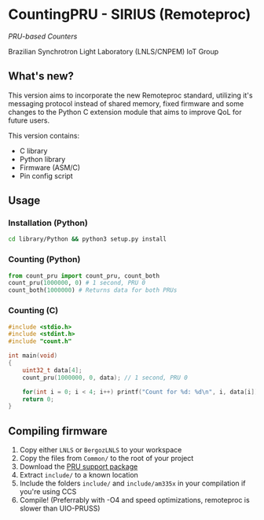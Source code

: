 # CountingPRU - SIRIUS (Remoteproc)

_PRU-based Counters_

Brazilian Synchrotron Light Laboratory (LNLS/CNPEM) IoT Group

## What's new?

This version aims to incorporate the new Remoteproc standard, utilizing it's messaging protocol instead of shared memory, fixed firmware and some changes to the Python C extension module that aims to improve QoL for future users.

This version contains:
- C library
- Python library
- Firmware (ASM/C)
- Pin config script

## Usage

### Installation (Python)
```sh
cd library/Python && python3 setup.py install
```

### Counting (Python)
```python
from count_pru import count_pru, count_both
count_pru(1000000, 0) # 1 second, PRU 0
count_both(1000000) # Returns data for both PRUs
```

### Counting (C)
```c
#include <stdio.h>
#include <stdint.h>
#include "count.h"

int main(void)
{
    uint32_t data[4];
    count_pru(1000000, 0, data); // 1 second, PRU 0

    for(int i = 0; i < 4; i++) printf("Count for %d: %d\n", i, data[i]);
    return 0;
}
```

## Compiling firmware

1. Copy either `LNLS` or `BergozLNLS` to your workspace
2. Copy the files from `Common/` to the root of your project
3. Download the [PRU support package](https://git.ti.com/cgit/pru-software-support-package/pru-software-support-package/tree?h=master)
4. Extract `include/` to a known location
5. Include the folders `include/` and `include/am335x` in your compilation if you're using CCS
6. Compile! (Preferrably with -O4 and speed optimizations, remoteproc is slower than UIO-PRUSS)
